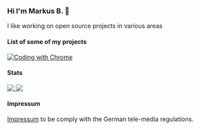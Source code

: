 ### Hi I'm Markus B. 👋

I like working on open source projects in various areas


#### List of some of my projects
[![Coding with Chrome](https://github-readme-stats.vercel.app/api/pin/?username=MarkusBordihn&repo=coding-with-chrome)](https://github.com/google/coding-with-chrome)

<!--
**MarkusBordihn/MarkusBordihn** is a ✨ _special_ ✨ repository because its `README.md` (this file) appears on your GitHub profile.

Here are some ideas to get you started:

- 🔭 I’m currently working on ...
- 🌱 I’m currently learning ...
- 👯 I’m looking to collaborate on ...
- 🤔 I’m looking for help with ...
- 💬 Ask me about ...
- 📫 How to reach me: ...
- 😄 Pronouns: ...
- ⚡ Fun fact: ...
-->

#### Stats

<a href="https://github.com/anuraghazra/github-readme-stats">
  <img align="center" valign="top" src="https://github-readme-stats.vercel.app/api?username=MarkusBordihn&show_icons=true" />
</a>
<a href="https://github.com/anuraghazra/convoychat">
  <img align="center" valign="top" src="https://github-readme-stats.vercel.app/api/top-langs/?username=MarkusBordihn&layout=compact" />
</a>
<br>

#### Impressum
[Impressum](https://github.com/MarkusBordihn/Impressum) to be comply with the German tele-media regulations.

